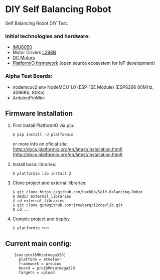 # DIY Self Balancing Robot

Self Balancing Robot DIY Test.

### initial technologies and hardware:

- [IMU6050](http://www.aliexpress.com/item/MPU-6050-3-Axis-gyroscope-acce-lerometer-module-3V-5V-compatible-For-Ar/1858984311.html)
- Motor Drivers [L298N](http://www.aliexpress.com/item/Free-Shipping-1PCS-New-Dual-H-Bridge-DC-Stepper-Motor-Drive-Controller-Board-Module-L298N-for/32556583041.html)
- [DC Motors](http://www.aliexpress.com/store/product/HK-POST-FREE-Wholesale-48-1-Plastic-DC-Drive-Gear-Motor-Tyre-Tire-Wheel-For/2035033_32603795906.html)
- [PlatformIO framework](http://platformio.org/) (open source ecosystem for IoT development)

### Alpha Test Boards:
- nodemcuv2 env NodeMCU 1.0 (ESP-12E Module) (ESP8266 80MHz, 4096Kb, 80Kb)
- ArduinoProMini

## Firmware Installation

1. First install PlatformIO via pip:
 
   ``` 
   $ pip install -U platformio 
   ```
   or more info on oficial site: [http://docs.platformio.org/en/latest/installation.html](http://docs.platformio.org/en/latest/installation.html)

3. Install basic libraries:

   ``` 
   $ platformio lib install 2
   ```
   
3. Clone project and external libraries:

   ```
   $ git clone https://github.com/HackBo/Self-Balancing-Robot
   $ mkdir external_libraries
   $ cd external_libraries
   $ git clone git@github.com:jrowberg/i2cdevlib.git
   $ cd ..
   ```
   
4. Compile project and deploy
   ``` 
   $ platformio run
   ```
   
## Current main config:
```
    [env:pro16MHzatmega328]
      platform = atmelavr
      framework = arduino 
      board = pro16MHzatmega328
      targets = upload
```

